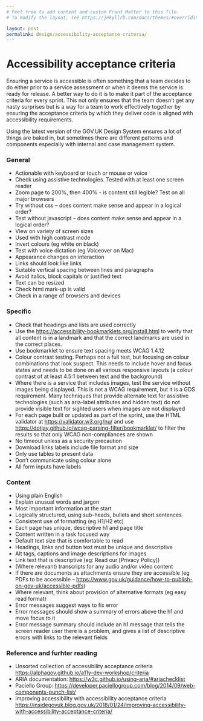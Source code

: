 ```yaml
---
# Feel free to add content and custom Front Matter to this file.
# To modify the layout, see https://jekyllrb.com/docs/themes/#overriding-theme-defaults

layout: post
permalink: design/accessibility-acceptance-criteria/
---
```

# Accessibility acceptance criteria

Ensuring a service is accessible is often something that a team decides to do either prior to a service assessment or when it deems the service is ready for release. A better way to do it is to make it part of the acceptance criteria for every sprint. This not only ensures that the team doesn’t get any nasty surprises but is a way for a team to work effectively together by ensuring the acceptance criteria by which they deliver code is aligned with accessibility requirements.

Using the latest version of the GOV.UK Design System ensures a lot of things are baked in, but sometimes there are different patterns and components especially with internal and case management system.

### General

* Actionable with keyboard or touch or mouse or voice
* Check using assistive technologies. Tested with at least one screen reader
* Zoom page to 200%, then 400% - is content still legible? Test on all major browsers
* Try without css – does content make sense and appear in a logical order?
* Test without javascript – does content make sense and appear in a logical order?
* View on variety of screen sizes
* Used with high contrast mode
* Invert colours (eg white on black)
* Test with voice dictation (eg Voiceover on Mac)
* Appearance changes on interaction
* Links should look like links
* Suitable vertical spacing between lines and paragraphs
* Avoid italics, block capitals or justified text
* Text can be resized
* Check html mark-up is valid
* Check in a range of browsers and devices

### Specific

* Check that headings and lists are used correctly
* Use the https://accessibility-bookmarklets.org/install.html to verify that all content is in a landmark and that the correct landmarks are used in the correct places.
* Use bookmarklet to ensure text spacing meets WCAG 1.4.12
* Colour contrast testing. Perhaps not a full test, but focusing on colour combinations that look suspect. This needs to include hover and focus states and needs to be done on all various responsive layouts (a colour contrast of at least 4.5:1 between text and the background)
* Where there is a service that includes images, test the service without images being displayed. This is not a WCAG requirement, but it is a GDS requirement. Many techniques that provide alternate text for assistive technologies (such as aria-label attributes and hidden text) do not provide visible text for sighted users when images are not displayed
* For each page built or updated as part of the sprint, use the HTML validator at https://validator.w3.org/nu/ and use https://dotjay.github.io/wcag-parsing-filter/bookmarklet/ to filter the results so that only WCAG non-compliances are shown
* No timeout unless as a security precaution
* Download links labels include file format and size
* Only use tables to present data
* Don’t communicate using colour alone
* All form inputs have labels

### Content

* Using plain English
* Explain unusual words and jargon
* Most important information at the start
* Logically structured, using sub-heads, bullets and short sentences
* Consistent use of formatting (eg H1/H2 etc)
* Each page has unique, descriptive h1 and page title
* Content written in a task focused way
* Default text size that is comfortable to read
* Headings, links and button text must be unique and descriptive
* Alt tags, captions and image descriptions for images
* Link text that is descriptive (eg: Read our [Privacy Policy])
* (Where relevant) transcripts for any audio and/or video content
* If there are documents as attachments ensure they are accessible (eg PDFs to be accessible – https://www.gov.uk/guidance/how-to-publish-on-gov-uk/accessible-pdfs)
* Where relevant, think about provision of alternative formats (eg easy read format)
* Error messages suggest ways to fix error
* Error messages should show a summary of errors above the h1 and move focus to it
* Error message summary should include an h1 message that tells the screen reader user there is a problem, and gives a list of descriptive errors with links to the relevant fields

### Reference and furhter reading

* Unsorted collection of accessibility acceptance criteria https://alphagov.github.io/a11y-dev-workshop/criteria
* ARIA documentation: https://w3c.github.io/using-aria/#ariachecklist
* Paciello Group: https://developer.paciellogroup.com/blog/2014/09/web-components-punch-list/
* Improving accessibility with accessibility acceptance criteria https://insidegovuk.blog.gov.uk/2018/01/24/improving-accessibility-with-accessibility-acceptance-criteria/
